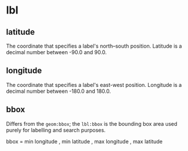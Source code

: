 # lbl

## latitude

The coordinate that specifies a label's north–south position. Latitude is a decimal number between -90.0 and 90.0.

## longitude

The coordinate that specifies a label's east-west position. Longitude is a decimal number between -180.0 and 180.0.

## bbox

Differs from the `geom:bbox`; the `lbl:bbox` is the bounding box area used purely for labelling and search purposes.

bbox = min longitude , min latitude , max longitude , max latitude 
